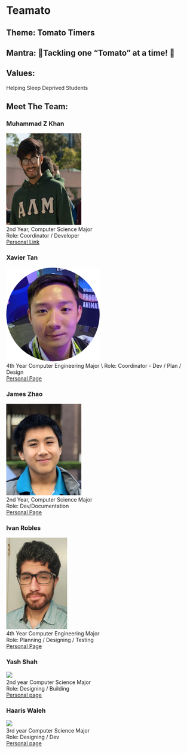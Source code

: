 # Teamato

## Theme: Tomato Timers

## Mantra: :tomato:Tackling one “Tomato” at a time! :tomato:

## Values:
Helping Sleep Deprived Students 

## Meet The Team:

### Muhammad Z Khan
<img src="admin/misc/mzk.jpg" width="201" height="244" /> \
2nd Year, Computer Science Major \
Role: Coordinator / Developer \
[Personal Link](https://mz-k.github.io/)<br>


### Xavier Tan 
<img src="admin/misc/xavier-img.png" width="250" height="250" /> \
4th Year Computer Engineering Major \ 
Role: Coordinator - Dev / Plan / Design \
[Personal Page](https://xavierkst.github.io/CSE_110_Lab_2/)<br> 


### James Zhao
<img src="admin/misc/James.JPG" width="201" height="244" /> \
2nd Year, Computer Science Major \
Role: Dev/Documentation \
[Personal Page](https://jameszhao01.github.io/CSE110_Lab2/)<br>

### Ivan Robles
<img src="admin/misc/IvanRobles.jpg" height="244" /> \
4th Year Computer Engineering Major \
Role: Planning / Designing / Testing \
[Personal Page](https://i1robles.github.io/index.html/)<br>

### Yash Shah
<img src=”admin/misc/Yash_Shah.jpg” width=”250” height=”250” /> \
2nd year Computer Science Major \
Role: Designing / Building \
[Personal page](https://ynshah3.github.io)

### Haaris Waleh
<img src=”admin/misc/haariswaleh.jpg” width=”250” height=”250”> \
3rd year  Computer Science Major \
Role: Designing / Dev \
[Personal page](https://hwaleh.github.io)<br>

